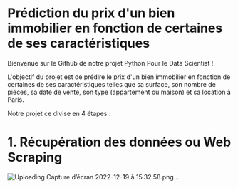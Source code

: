 # Prédiction du prix d'un bien immobilier en fonction de certaines de ses caractéristiques 

Bienvenue sur le Github de notre projet Python Pour le Data Scientist ! 

L'objectif du projet est de prédire le prix d'un bien immobilier en fonction de certaines de ses caractéristiques telles que sa surface, son nombre de pièces, sa date de vente, son type (appartement ou maison) et sa location à Paris. 

Notre projet ce divise en 4 étapes :

# 1. Récupération des données ou Web Scraping 



![Uploading Capture d’écran 2022-12-19 à 15.32.58.png…]()
